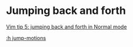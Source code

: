 # Jumping back and forth

[Vim tip 5: jumping back and forth in Normal mode](https://learnbyexample.github.io/tips/vim-tip-5/)

[:h jump-motions](https://vimhelp.org/motion.txt.html#jump-motions)